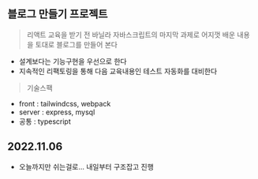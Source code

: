 ## 블로그 만들기 프로젝트

> 리액트 교육을 받기 전 바닐라 자바스크립트의 마지막 과제로 어지껏 배운 내용을 토대로 블로그를 만들어 본다
- 설계보다는 기능구현을 우선으로 한다
- 지속적인 리팩토링을 통해 다음 교육내용인 테스트 자동화를 대비한다

> 기술스팩
- front : tailwindcss, webpack
- server : express, mysql
- 공통 : typescript

## 2022.11.06
- 오늘까지만 쉬는걸로... 내일부터 구조잡고 진행